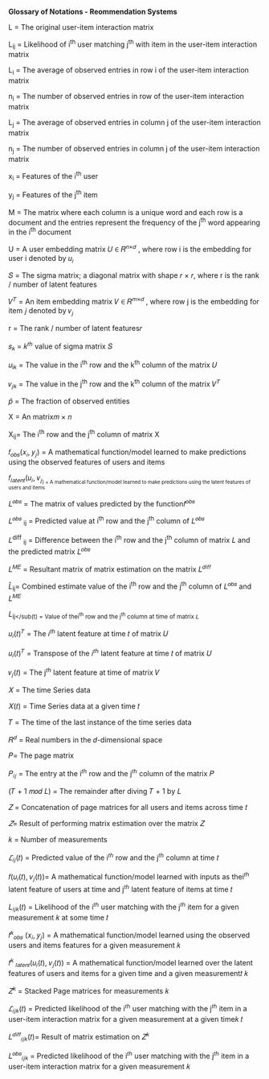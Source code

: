 ﻿**Glossary of Notations - Reommendation Systems**

L = The original user-item interaction matrix

L<sub>ij</sub> = Likelihood of i<sup>th</sup> user matching j<sup>th</sup> with item in the user-item interaction matrix

L<sub>i</sub> = The average of observed entries in row i of the user-item interaction matrix

n<sub>i</sub> = The number of observed entries in row of the user-item interaction matrix

L<sub>j</sub> = The average of observed entries in column j of the user-item interaction matrix

n<sub>j</sub> = The number of observed entries in column j of the user-item interaction matrix

x<sub>i</sub> = Features of the i<sup>th</sup> user

y<sub>j</sub> = Features of the j<sup>th</sup> item

M = The matrix where each column is a unique word and each row is a document and the entries represent the frequency of the j<sup>th</sup> word appearing in the i<sup>th</sup> document


U = A user embedding matrix 𝑈 ∈ 𝑅<sup>𝑛×𝑑</sup> , where row i is the embedding for user i denoted by 𝑢<sub>𝑖</sub>

𝑆 = The sigma matrix; a diagonal matrix with shape 𝑟 × 𝑟, where r is the rank / number of latent features

𝑉<sup>𝑇</sup> = An item embedding matrix  𝑉 ∈ 𝑅<sup>𝑚×𝑑</sup> , where row j is the embedding for item  𝑗 denoted by 𝑣<sub>𝑗</sub>

r = The rank / number of latent features𝑟

𝑠<sub>𝑘</sub> = 𝑘<sup>𝑡ℎ</sup> value of sigma matrix 𝑆

𝑢<sub>i𝑘</sub> = The value in the i<sup>th</sup> row and the k<sup>th</sup> column of the matrix 𝑈

𝑣<sub>𝑗𝑘</sub> = The value in the j<sup>th</sup> row and the k<sup>th</sup> column of the matrix 𝑉<sup>𝑇</sup>

$\hat{p}$ = The fraction of observed entities

X = An matrix𝑚 × 𝑛

X<sub>ij</sub>= The i<sup>th</sup> row and the j<sup>th</sup> column of matrix X


𝑓<sub>𝑜𝑏𝑠</sub>(𝑥<sub>𝑖</sub>, 𝑦<sub>𝑗</sub>) = A mathematical function/model learned to make predictions using the observed features of users and items

𝑓<sub>𝑙𝑎𝑡𝑒𝑛𝑡</sub>(𝑢<sub>𝑖</sub>, 𝑣<sub>𝑗<sub>) = A mathematical function/model learned to make predictions using the latent features of users and items

𝐿<sup>𝑜𝑏𝑠</sup> = The matrix of values predicted by the function𝑓<sup>𝑜𝑏𝑠</sup>

𝐿<sup>𝑜𝑏𝑠</sup> <sub>ij</sub> = Predicted value at i<sup>th</sup> row and the j<sup>th</sup> column of 𝐿<sup>𝑜𝑏𝑠</sup>

𝐿<sup>diff</sup> <sub>ij</sub> = Difference between the i<sup>th</sup> row and the j<sup>th</sup> column of matrix 𝐿 and the predicted matrix 𝐿<sup>𝑜𝑏𝑠</sup>

𝐿<sup>𝑀𝐸</sup> = Resultant matrix of matrix estimation on the matrix 𝐿<sup>𝑑𝑖𝑓𝑓</sup>

$\hat{L}$<sub>ij</sub>= Combined estimate value of the i<sup>th</sup> row and the j<sup>th</sup> column of  𝐿<sup>𝑜𝑏𝑠</sup> and 𝐿<sup>𝑀𝐸</sup>

𝐿<sub>ij</sub(t) = Value of thei<sup>th</sup>  row and the j<sup>th</sup> column at time of matrix 𝐿

𝑢<sub>𝑖</sub>(𝑡)<sup>𝑇</sup> = The  𝑖<sup>𝑡ℎ</sup> latent feature at time 𝑡 of matrix 𝑈

𝑢<sub>𝑖</sub>(𝑡)<sup>𝑇</sup>  = Transpose of the 𝑖<sup>𝑡ℎ</sup> latent feature at time  𝑡 of matrix 𝑈

𝑣<sub>𝑗</sub>(𝑡) = The j<sup>𝑡ℎ</sup> latent feature at time of matrix 𝑉

𝑋 = The time Series data

𝑋(𝑡) = Time Series data at a given time 𝑡

𝑇 = The time of the last instance of the time series data

𝑅<sup>𝑑</sup> = Real numbers in the 𝑑-dimensional space

𝑃= The page matrix

𝑃<sub>𝑖𝑗</sub> = The entry at the i<sup>𝑡ℎ</sup> row and the j<sup>𝑡ℎ</sup> column of the matrix 𝑃

(𝑇 + 1 𝑚𝑜𝑑 𝐿) = The remainder after diving 𝑇 + 1 by 𝐿

𝑍 = Concatenation of page matrices for all users and items across time 𝑡

$\hat{𝑍}$= Result of performing matrix estimation over the matrix 𝑍 

𝑘 = Number of measurements

$\hat{𝐿}$<sub>𝑖𝑗</sub>(𝑡) = Predicted value of the i<sup>𝑡ℎ</sup> row and the j<sup>𝑡ℎ</sup> column at time 𝑡

𝑓(𝑢<sub>𝑖</sub>(𝑡), 𝑣<sub>𝑗</sub>(𝑡))= A mathematical function/model learned with inputs as thei<sup>𝑡ℎ</sup> latent feature of users at time and j<sup>𝑡ℎ</sup> latent feature of items at time 𝑡

𝐿<sub>𝑖𝑗𝑘</sub>(𝑡) = Likelihood of the i<sup>𝑡ℎ</sup> user matching with the j<sup>𝑡ℎ</sup> item for a given measurement 𝑘 at some time 𝑡

𝑓<sup>𝑘</sup><sub>𝑜𝑏𝑠</sub> (𝑥<sub>𝑖</sub>, 𝑦<sub>𝑗</sub>) = A mathematical function/model learned using the observed users and items features for a given measurement 𝑘

𝑓<sup>𝑘 </sup><sub>𝑙𝑎𝑡𝑒𝑛𝑡</sub>(𝑢<sub>𝑖</sub>(𝑡), 𝑣<sub>𝑗</sub>(𝑡)) = A mathematical function/model learned over the latent features of users and items for a given time and a given measurement𝑡 𝑘

𝑍<sup>𝑘</sup> = Stacked Page matrices for measurements 𝑘

$\hat{𝐿}$<sub>𝑖𝑗𝑘</sub>(𝑡) = Predicted likelihood of the i<sup>𝑡ℎ</sup> user matching with the j<sup>𝑡ℎ</sup> item in a user-item interaction matrix for a given measurement at a given time𝑘 𝑡

𝐿<sup>𝑑𝑖𝑓𝑓</sup><sub>𝑖𝑗𝑘</sub>(𝑡)= Result of matrix estimation on 𝑍<sup>𝑘</sup>

𝐿<sup>𝑜𝑏𝑠</sup><sub>𝑖𝑗𝑘</sub> = Predicted likelihood of the i<sup>𝑡ℎ</sup> user matching with the j<sup>𝑡ℎ</sup> item in a user-item interaction matrix for a given measurement 𝑘



